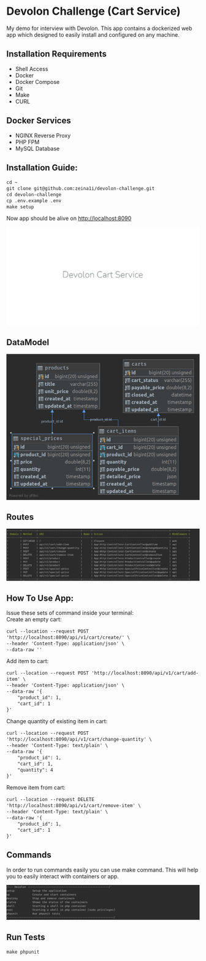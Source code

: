 
# Devolon Challenge (Cart Service)

My demo for interview with Devolon. This app contains a dockerized web app which designed to easily install and configured on any machine.

## Installation Requirements
* Shell Access
* Docker
* Docker Compose
* Git
* Make
* CURL

## Docker Services
* NGINX Reverse Proxy
* PHP FPM
* MySQL Database

## Installation Guide:
```
cd ~
git clone git@github.com:zeina1i/devolon-challenge.git
cd devolon-challenge
cp .env.example .env
make setup
```

Now app should be alive on [http://localhost:8090](http://localhost:8090)
<p align="center"><img src="./devolon-cart-service.png"></p>

## DataModel
<p align="center"><img src="./devolon-datamodel.png"></p>

## Routes
<p align="center"><img src="./devolon-routes.png"></p>

## How To Use App:
Issue these sets of command inside your terminal:
<br />
Create an empty cart:
```
curl --location --request POST 'http://localhost:8090/api/v1/cart/create/' \
--header 'Content-Type: application/json' \
--data-raw ''
```

Add item to cart:
```
curl --location --request POST 'http://localhost:8090/api/v1/cart/add-item' \
--header 'Content-Type: application/json' \
--data-raw '{
    "product_id": 1,
    "cart_id": 1
}'
```

Change quantity of existing item in cart:
```
curl --location --request POST 'http://localhost:8090/api/v1/cart/change-quantity' \
--header 'Content-Type: text/plain' \
--data-raw '{
    "product_id": 1,
    "cart_id": 1,
    "quantity": 4
}'
```

Remove item from cart:
```
curl --location --request DELETE 'http://localhost:8090/api/v1/cart/remove-item' \
--header 'Content-Type: text/plain' \
--data-raw '{
    "product_id": 1,
    "cart_id": 1
}'
```
## Commands
In order to run commands easily you can use make command. This will help you to easily interact with containers or app.
<p align="center"><img src="./devolon-commands.png"></p>

## Run Tests
```
make phpunit
```
